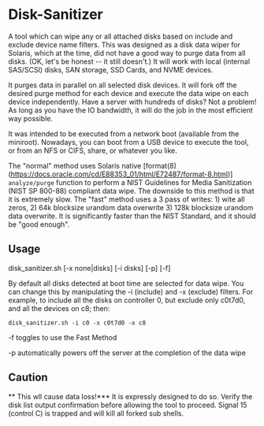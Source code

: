 # Disk-Sanitizer
A tool which can wipe any or all attached disks based on include and exclude device name filters. This was designed as a disk data wiper for Solaris, which at the time, did not have a good way to purge data from all disks. (OK, let's be honest -- it still doesn't.) It will work with local (internal SAS/SCSI) disks, SAN storage, SSD Cards, and NVME devices.

It purges data in parallel on all selected disk devices. It will fork off the desired purge method for each device and execute the data wipe on each device independently. Have a server with hundreds of disks? Not a problem!
As long as you have the IO bandwidth, it will do the job in the most efficient way possible.

It was intended to be executed from a network boot (available from the miniroot). Nowadays, you can boot from a USB device to execute the tool, or from an NFS or CIFS, share, or whatever you like.

The "normal" method uses Solaris native [format\(8\)(https://docs.oracle.com/cd/E88353_01/html/E72487/format-8.html)] `analyze/purge` function to perform a NIST Guidelines for Media Sanitization (NIST SP 800-88) compliant data wipe. The downside to this method is that it is extremely slow.
The "fast" method uses a 3 pass of writes: 1) wite all zeros, 2) 64k blocksize urandom data overwrite 3) 128k blocksize urandom data overwrite. It is significantly faster than the NIST Standard, and it should be "good enough".

## Usage
  disk_sanitizer.sh [-x none|disks] [-i disks] [-p] [-f]
  
  By default all disks detected at boot time are selected for data wipe. You can change this by manipulating the -i (include) and -x (exclude) filters.
  For example, to include all the disks on controller 0, but exclude only c0t7d0, and all the devices on c8; then:
  
```
disk_sanitizer.sh -i c0 -x c0t7d0 -x c8
```
  
  -f toggles to use the Fast Method
  
  -p automatically powers off the server at the completion of the data wipe

## Caution
** This wll cause data loss!***
It is expressly designed to do so. Verify the disk list output confirmation before allowing the tool to proceed.
Signal 15 (control C) is trapped and will kill all forked sub shells.
